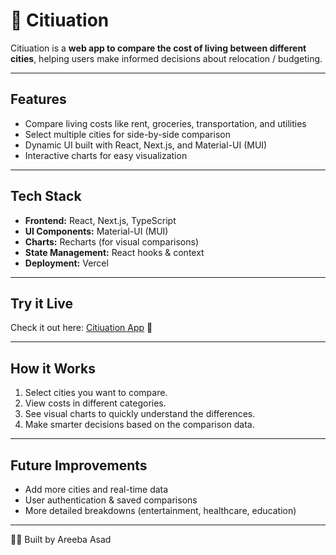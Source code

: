 # 🌆 Citiuation

Citiuation is a **web app to compare the cost of living between different cities**, helping users make informed decisions about relocation / budgeting.  

---

## Features
- Compare living costs like rent, groceries, transportation, and utilities  
- Select multiple cities for side-by-side comparison  
- Dynamic UI built with React, Next.js, and Material-UI (MUI)  
- Interactive charts for easy visualization   

---

## Tech Stack
- **Frontend:** React, Next.js, TypeScript  
- **UI Components:** Material-UI (MUI)  
- **Charts:** Recharts (for visual comparisons)  
- **State Management:** React hooks & context  
- **Deployment:** Vercel  

---

## Try it Live
Check it out here: [Citiuation App](https://citiuation.vercel.app/) 🌟  

---

## How it Works
1. Select cities you want to compare.  
2. View costs in different categories.  
3. See visual charts to quickly understand the differences.  
4. Make smarter decisions based on the comparison data.  

---

## Future Improvements
- Add more cities and real-time data  
- User authentication & saved comparisons  
- More detailed breakdowns (entertainment, healthcare, education)  

---

👩‍💻 Built by Areeba Asad

